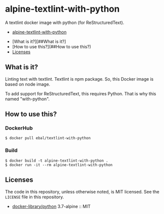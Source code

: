 # alpine-textlint-with-python

A textlint docker image with python (for ReStructuredText).

- [alpine-textlint-with-python](#alpine-textlint-with-python)
 + [What is it?][##What is it?]
 + [How to use this?](##How to use this?)
 + [Licenses](##Licenses)

## What is it?

Linting text with textlint. Textlint is npm package. So, this Docker image is based on node image.

To add support for ReStructuredText, this requires Python. That is why this named "with-python".

## How to use this?

### DockerHub

```shell
$ docker pull ebal/textlint-with-python
```

### Build

```shell
$ docker build -t alpine-textlint-with-python .
$ docker run -it --rm alpine-textlint-with-python
```

## Licenses

The code in this repository, unless otherwise noted, is MIT licensed. See the `LICENSE` file in this repository.

- [docker-library/python](https://github.com/docker-library/python) 3.7-alpine :: MIT
